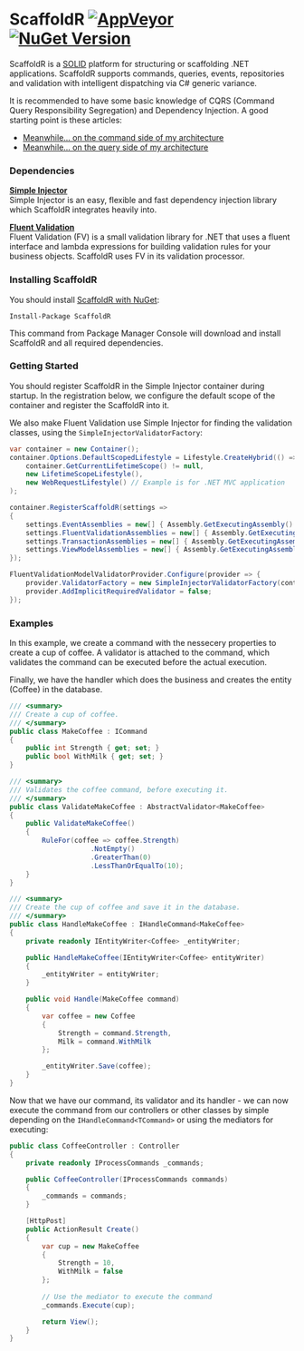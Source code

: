 # ScaffoldR [![AppVeyor](https://img.shields.io/appveyor/ci/janhartmann/scaffoldr/master.svg)](https://ci.appveyor.com/project/janhartmann/scaffoldr/branch/master) [![NuGet Version](http://img.shields.io/nuget/v/ScaffoldR.svg?style=flat)](https://www.nuget.org/packages/ScaffoldR/)

ScaffoldR is a [SOLID](https://en.wikipedia.org/wiki/SOLID_%28object-oriented_design%29) platform for structuring or scaffolding .NET applications. ScaffoldR supports commands, queries, events, repositories and validation with intelligent dispatching via C# generic variance.

It is recommended to have some basic knowledge of CQRS (Command Query Responsibility Segregation) and Dependency Injection. A good starting point is these articles:

* [Meanwhile... on the command side of my architecture](https://www.cuttingedge.it/blogs/steven/pivot/entry.php?id=91)
* [Meanwhile... on the query side of my architecture](https://www.cuttingedge.it/blogs/steven/pivot/entry.php?id=92)

### Dependencies 
**[Simple Injector](https://simpleinjector.org)**<br />
Simple Injector is an easy, flexible and fast dependency injection library which ScaffoldR integrates heavily into.

**[Fluent Validation](https://fluentvalidation.codeplex.com)**<br />
Fluent Validation (FV) is a small validation library for .NET that uses a fluent interface and lambda expressions for building validation rules for your business objects. ScaffoldR uses FV in its validation processor.

### Installing ScaffoldR

You should install [ScaffoldR with NuGet](https://www.nuget.org/packages/ScaffoldR):

    Install-Package ScaffoldR

This command from Package Manager Console will download and install ScaffoldR and all required dependencies.

### Getting Started

You should register ScaffoldR in the Simple Injector container during startup. In the registration below, we configure the default scope of the container and register the ScaffoldR into it. 

We also make Fluent Validation use Simple Injector for finding the validation classes, using the `SimpleInjectorValidatorFactory`:

```cs
var container = new Container();
container.Options.DefaultScopedLifestyle = Lifestyle.CreateHybrid(() =>
	container.GetCurrentLifetimeScope() != null,
	new LifetimeScopeLifestyle(),
	new WebRequestLifestyle() // Example is for .NET MVC application
);

container.RegisterScaffoldR(settings =>
{
	settings.EventAssemblies = new[] { Assembly.GetExecutingAssembly() };
	settings.FluentValidationAssemblies = new[] { Assembly.GetExecutingAssembly() };
	settings.TransactionAssemblies = new[] { Assembly.GetExecutingAssembly() };
	settings.ViewModelAssemblies = new[] { Assembly.GetExecutingAssembly() };
});

FluentValidationModelValidatorProvider.Configure(provider => {
	provider.ValidatorFactory = new SimpleInjectorValidatorFactory(container);
	provider.AddImplicitRequiredValidator = false;
});
```

### Examples

In this example, we create a command with the nessecery properties to create a cup of coffee. A validator is attached to the command, which validates the command can be executed before the actual execution. 

Finally, we have the handler which does the business and creates the entity (Coffee) in the database.

```cs
/// <summary>
/// Create a cup of coffee.
/// </summary>
public class MakeCoffee : ICommand
{
	public int Strength { get; set; }
	public bool WithMilk { get; set; }
}

/// <summary>
/// Validates the coffee command, before executing it.
/// </summary>
public class ValidateMakeCoffee : AbstractValidator<MakeCoffee>
{
	public ValidateMakeCoffee()
	{
		RuleFor(coffee => coffee.Strength)
                    .NotEmpty()
                    .GreaterThan(0)
                    .LessThanOrEqualTo(10);
	}
}

/// <summary>
/// Create the cup of coffee and save it in the database.
/// </summary>
public class HandleMakeCoffee : IHandleCommand<MakeCoffee>
{
	private readonly IEntityWriter<Coffee> _entityWriter;

	public HandleMakeCoffee(IEntityWriter<Coffee> entityWriter)
	{
		_entityWriter = entityWriter;
	}

	public void Handle(MakeCoffee command)
	{
		var coffee = new Coffee
		{
			Strength = command.Strength,
			Milk = command.WithMilk
		};

		_entityWriter.Save(coffee);
	}
}
```

Now that we have our command, its validator and its handler - we can now execute the command from our controllers or other classes by simple depending on the `IHandleCommand<TCommand>` or using the mediators for executing:

```cs
public class CoffeeController : Controller
{
	private readonly IProcessCommands _commands;

	public CoffeeController(IProcessCommands commands)
	{
		_commands = commands;
	}

	[HttpPost]
	public ActionResult Create()
	{
		var cup = new MakeCoffee
		{
			Strength = 10,
			WithMilk = false
		};
		
		// Use the mediator to execute the command
		_commands.Execute(cup);

		return View();
	}
}
```

